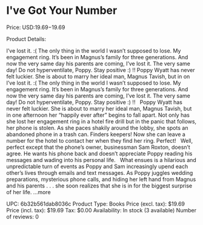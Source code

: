 # I've Got Your Number

Price: USD:$19.69-$19.69

Product Details:

I’ve lost it. :( The only thing in the world I wasn’t supposed to lose. My engagement ring. It’s been in Magnus’s family for three generations. And now the very same day his parents are coming, I’ve lost it. The very same day! Do not hyperventilate, Poppy. Stay positive :) !! Poppy Wyatt has never felt luckier. She is about to marry her ideal man, Magnus Tavish, but in on I’ve lost it. :( The only thing in the world I wasn’t supposed to lose. My engagement ring. It’s been in Magnus’s family for three generations. And now the very same day his parents are coming, I’ve lost it. The very same day! Do not hyperventilate, Poppy. Stay positive :) !!   Poppy Wyatt has never felt luckier. She is about to marry her ideal man, Magnus Tavish, but in one afternoon her “happily ever after” begins to fall apart. Not only has she lost her engagement ring in a hotel fire drill but in the panic that follows, her phone is stolen. As she paces shakily around the lobby, she spots an abandoned phone in a trash can. Finders keepers! Now she can leave a number for the hotel to contact her when they find her ring. Perfect!   Well, perfect except that the phone’s owner, businessman Sam Roxton, doesn’t agree. He wants his phone back and doesn’t appreciate Poppy reading his messages and wading into his personal life.   What ensues is a hilarious and unpredictable turn of events as Poppy and Sam increasingly upend each other’s lives through emails and text messages. As Poppy juggles wedding preparations, mysterious phone calls, and hiding her left hand from Magnus and his parents . . . she soon realizes that she is in for the biggest surprise of her life. ...more

UPC: 6b32b561dab8036c
Product Type: Books
Price (excl. tax): $19.69
Price (incl. tax): $19.69
Tax: $0.00
Availability: In stock (3 available)
Number of reviews: 0